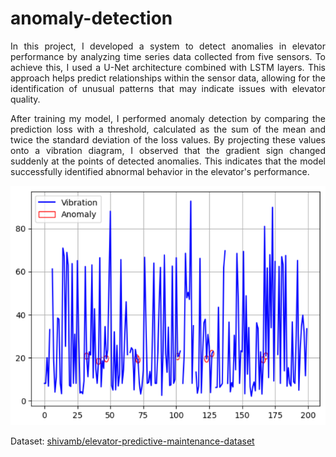 # anomaly-detection
<p align="justify">In this project, I developed a system to detect anomalies in elevator performance by analyzing time series data collected from five sensors. To achieve this, I used a U-Net architecture combined with LSTM layers. This approach helps predict relationships within the sensor data, allowing for the identification of unusual patterns that may indicate issues with elevator quality.</p>

<p align="justify">After training my model, I performed anomaly detection by comparing the prediction loss with a threshold, calculated as the sum of the mean and twice the standard deviation of the loss values. By projecting these values onto a vibration diagram, I observed that the gradient sign changed suddenly at the points of detected anomalies. This indicates that the model successfully identified abnormal behavior in the elevator's performance.</p>

![image description](./assets/anomaly.png)

Dataset: [shivamb/elevator-predictive-maintenance-dataset](https://www.kaggle.com/datasets/shivamb/elevator-predictive-maintenance-dataset)